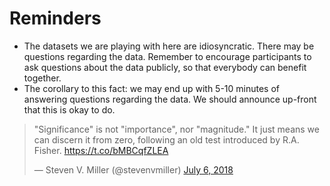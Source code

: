 # Reminders

- The datasets we are playing with here are idiosyncratic. There may be questions regarding the data. Remember to encourage participants to ask questions about the data publicly, so that everybody can benefit together. 
- The corollary to this fact: we may end up with 5-10 minutes of answering questions regarding the data. We should announce up-front that this is okay to do.

<blockquote class="twitter-tweet" data-lang="en"><p lang="en" dir="ltr">&quot;Significance&quot; is not &quot;importance&quot;, nor &quot;magnitude.&quot; It just means we can discern it from zero, following an old test introduced by R.A. Fisher. <a href="https://t.co/bMBCqfZLEA">https://t.co/bMBCqfZLEA</a></p>&mdash; Steven V. Miller (@stevenvmiller) <a href="https://twitter.com/stevenvmiller/status/1015364826409947136?ref_src=twsrc%5Etfw">July 6, 2018</a></blockquote> <script async src="https://platform.twitter.com/widgets.js" charset="utf-8"></script> 